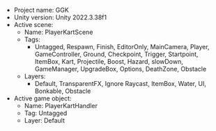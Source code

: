<!-- UNITY CODE ASSIST INSTRUCTIONS START -->
- Project name: GGK
- Unity version: Unity 2022.3.38f1
- Active scene:
  - Name: PlayerKartScene
  - Tags:
    - Untagged, Respawn, Finish, EditorOnly, MainCamera, Player, GameController, Ground, Checkpoint, Trigger, Startpoint, ItemBox, Kart, Projectile, Boost, Hazard, slowDown, GameManager, UpgradeBox, Options, DeathZone, Obstacle
  - Layers:
    - Default, TransparentFX, Ignore Raycast, ItemBox, Water, UI, Bonkable, Obstacle
- Active game object:
  - Name: PlayerKartHandler
  - Tag: Untagged
  - Layer: Default
<!-- UNITY CODE ASSIST INSTRUCTIONS END -->
